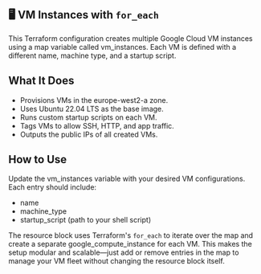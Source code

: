 ## 🖥️ VM Instances with `for_each`
This Terraform configuration creates multiple Google Cloud VM instances using a map variable called vm_instances. Each VM is defined with a different name, machine type, and a startup script.

## What It Does
- Provisions VMs in the europe-west2-a zone.
- Uses Ubuntu 22.04 LTS as the base image.
- Runs custom startup scripts on each VM.
- Tags VMs to allow SSH, HTTP, and app traffic.
- Outputs the public IPs of all created VMs.

## How to Use
Update the vm_instances variable with your desired VM configurations. Each entry should include:
- name
- machine_type
- startup_script (path to your shell script)

The resource block uses Terraform's `for_each` to iterate over the map and create a separate google_compute_instance for each VM. This makes the setup modular and scalable—just add or remove entries in the map to manage your VM fleet without changing the resource block itself.
